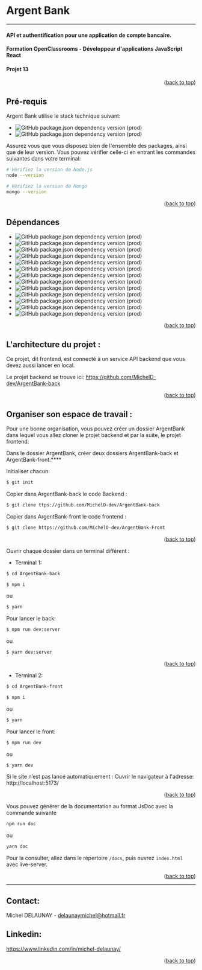# Argent Bank

---

#### API et authentification pour une application de compte bancaire.

#### Formation OpenClassrooms - Développeur d'applications JavaScript React

#### Projet 13

<p align="right">(<a href="#readme-top">back to top</a>)</p>

## Pré-requis

Argent Bank utilise le stack technique suivant:

- ![GitHub package.json dependency version (prod)](https://img.shields.io/static/v1?label=Node&message=>=14.0.0&color=informational?style=for-the-badge&logo=node)
- ![GitHub package.json dependency version (prod)](https://img.shields.io/static/v1?label=MongoDB-Community-Server&message=v6.0.4&color=informational?style=for-the-badge&logo=mongodb)

Assurez vous que vous disposez bien de l'ensemble des packages, ainsi que de
leur version. Vous pouvez vérifier celle-ci en entrant les commandes suivantes
dans votre terminal:

```bash
# Vérifiez la version de Node.js
node --version

# Vérifiez la version de Mongo
mongo --version
```

<p align="right">(<a href="#readme-top">back to top</a>)</p>

## Dépendances

- ![GitHub package.json dependency version (prod)](https://img.shields.io/static/v1?label=Vite&message=v4.0.0&color=informational?style=for-the-badge&logo=vite)
- ![GitHub package.json dependency version (prod)](https://img.shields.io/static/v1?label=React&message=v18.2.0&color=informational?style=for-the-badge&logo=react)
- ![GitHub package.json dependency version (prod)](https://img.shields.io/static/v1?label=Axios&message=v1.2.3&color=informational?style=for-the-badge&logo=axios)
- ![GitHub package.json dependency version (prod)](https://img.shields.io/static/v1?label=Redux-Toolkit&message=v1.9.1&color=informational?style=for-the-badge&logo=redux)
- ![GitHub package.json dependency version (prod)](https://img.shields.io/static/v1?label=Redux-Persist&message=v6.0.0&color=informational?style=for-the-badge&logo=redux)
- ![GitHub package.json dependency version (prod)](https://img.shields.io/static/v1?label=Redux-Query&message=v6.0.0&color=informational?style=for-the-badge&logo=redux)
- ![GitHub package.json dependency version (prod)](https://img.shields.io/static/v1?label=React-Final-Form&message=v6.5.9&color=informational?style=for-the-badge&logo=react-final-form)
- ![GitHub package.json dependency version (prod)](https://img.shields.io/static/v1?label=React-Router&message=v6.6.2&color=informational?style=for-the-badge&logo=react-router)
- ![GitHub package.json dependency version (prod)](https://img.shields.io/static/v1?label=Zod&message=v3.20.2&color=informational?style=for-the-badge&logo=zod)
- ![GitHub package.json dependency version (prod)](https://img.shields.io/static/v1?label=EsLint&message=v8.31.0&color=informational?style=for-the-badge&logo=eslint)
- ![GitHub package.json dependency version (prod)](https://img.shields.io/static/v1?label=Prettier&message=v2.8.3&color=informational?style=for-the-badge&logo=prettier)
- ![GitHub package.json dependency version (prod)](https://img.shields.io/static/v1?label=JsDoc&message=v4.0.0&color=informational?style=for-the-badge&logo=jsdoc)
- ![GitHub package.json dependency version (prod)](https://img.shields.io/static/v1?label=Sass&message=v1.57.1&color=informational?style=for-the-badge&logo=sass)

<p align="right">(<a href="#readme-top">back to top</a>)</p>

## L'architecture du projet :

Ce projet, dit frontend, est connecté à un service API backend que vous devez
aussi lancer en local.

Le projet backend se trouve ici: https://github.com/MichelD-dev/ArgentBank-back

<p align="right">(<a href="#readme-top">back to top</a>)</p>

## Organiser son espace de travail :

Pour une bonne organisation, vous pouvez créer un dossier ArgentBank dans lequel
vous allez cloner le projet backend et par la suite, le projet frontend:

Dans le dossier ArgentBank, créer deux dossiers ArgentBank-back et
ArgentBank-front:\*\*\*\*

Initialiser chacun:

```bash
$ git init
```

Copier dans ArgentBank-back le code Backend :

```bash
$ git clone ttps://github.com/MichelD-dev/ArgentBank-back
```

Copier dans ArgentBank-front le code frontend :

```bash
$ git clone https://github.com/MichelD-dev/ArgentBank-Front
```

<p align="right">(<a href="#readme-top">back to top</a>)</p>

Ouvrir chaque dossier dans un terminal différent :

- Terminal 1:

```bash
$ cd ArgentBank-back
```

```bash
$ npm i
```

ou

```bash
$ yarn
```

Pour lancer le back:

```bash
$ npm run dev:server
```

ou

```bash
$ yarn dev:server
```

<p align="right">(<a href="#readme-top">back to top</a>)</p>

- Terminal 2:

```bash
$ cd ArgentBank-front
```

```bash
$ npm i
```

ou

```bash
$ yarn
```

Pour lancer le front:

```bash
$ npm run dev
```

ou

```bash
$ yarn dev
```

Si le site n’est pas lancé automatiquement : Ouvrir le navigateur à l'adresse:
http://localhost:5173/

<p align="right">(<a href="#readme-top">back to top</a>)</p>

Vous pouvez générer de la documentation au format JsDoc avec la commande
suivante

```bash
npm run doc
```

ou

```bash
yarn doc
```

Pour la consulter, allez dans le répertoire `/docs`, puis ouvrez `index.html`
avec live-server.

<p align="right">(<a href="#readme-top">back to top</a>)</p>

---

## Contact:

Michel DELAUNAY - delaunaymichel@hotmail.fr

## Linkedin:

https://www.linkedin.com/in/michel-delaunay/

<p align="right">(<a href="#readme-top">back to top</a>)</p>
